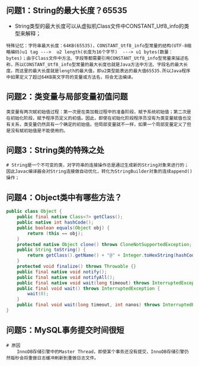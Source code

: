 ## 问题1：String的最大长度？65535

- String类型的最大长度可以从虚拟机Class文件中CONSTANT_Utf8_info的类型来解释；

```shell
特殊记忆：字符串最大长度：64KB(65535)，CONSTANT_Utf8_info型常量的结构(UTF-8缩略编码)u1 tag --->  u2 length(长度为16个字节)  ---> u1 bytes(数量：bytes)；由于Class文件中方法、字段等都需要引用CONSTANT_Utf8_info型常量来描述名称，所以CONSTANT_Utf8_info型常量的最大长度也就是Java方法中方法、字段名的最大长度。而这里的最大长度就是length的最大值，即u2类型能表达的最大值65535.所以Java程序中如果定义了超过64KB英文字符的变量或方法名，将会无法编译。
```



## 问题2：类变量与局部变量初值问题

```shell
类变量有两次赋初始值过程：第一次是在类加载过程中的准备阶段，赋予系统初始值；第二次是在初始化阶段，赋予程序员定义的初值。因此，即使在初始化阶段程序员没有为类变量赋值也没有关系，类变量仍然具有一个确定的初始值。但局部变量就不一样，如果一个局部变量定义了但是没有赋初始值是不能使用的。
```



## 问题3：String类的特殊之处

```shell
# String是一个不可变的类，对字符串的连接操作总是通过生成新的String对象来进行的；因此Javac编译器会对String连接做自动优化，转化为StringBuilder对象的连续append()操作；
```



## 问题4：Object类中有哪些方法？

```java
public class Object {
    public final native Class<?> getClass();
    public native int hashCode();
    public boolean equals(Object obj) {
        return (this == obj);
    }
    protected native Object clone() throws CloneNotSupportedException;
    public String toString() {
        return getClass().getName() + "@" + Integer.toHexString(hashCode());
    }
    protected void finalize() throws Throwable {}
    public final native void notify();
    public final native void notifyAll();
    public final native void wait(long timeout) throws InterruptedException;
    public final void wait() throws InterruptedException {
        wait(0);
    }
    public final void wait(long timeout, int nanos) throws InterruptedException {}
}
```



## 问题5：MySQL事务提交时间很短

```shell
# 原因
	InnoDB存储引擎中的Master Thread，即使某个事务还没有提交，InnoDB存储引擎仍然每秒会将重做日志缓冲刷新到重做日志文件。
```









